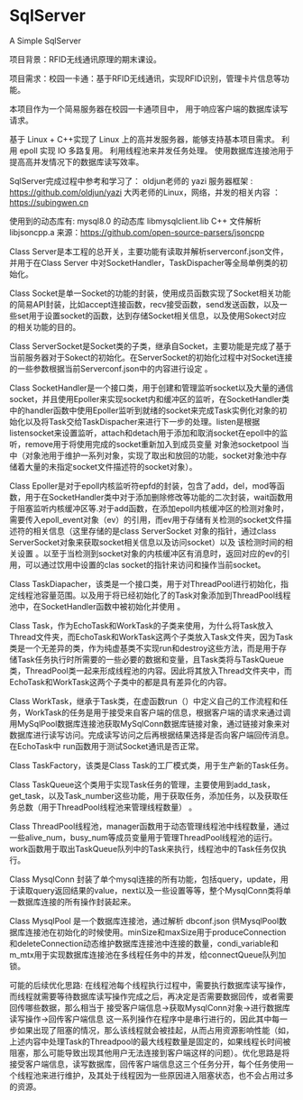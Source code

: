 # SqlServer
A Simple SqlServer

项目背景：RFID无线通讯原理的期末课设。

项目需求：校园一卡通：基于RFID无线通讯，实现RFID识别，管理卡片信息等功能。

本项目作为一个简易服务器在校园一卡通项目中， 用于响应客户端的数据库读写请求。

基于 Linux + C++实现了 Linux 上的高并发服务器，能够支持基本项目需求。
利用 epoll 实现 IO 多路复用。
利用线程池来并发任务处理。
使用数据库连接池用于提高高并发情况下的数据库读写效率。

SqlServer完成过程中参考和学习了：
oldjun老师的 yazi 服务器框架 : https://github.com/oldjun/yazi
大丙老师的Linux，网络，并发的相关内容 ：https://subingwen.cn

使用到的动态库有:
mysql8.0 的动态库 libmysqlclient.lib
C++ 文件解析 libjsoncpp.a   来源：https://github.com/open-source-parsers/jsoncpp 



Class Server是本工程的总开关，主要功能有读取并解析serverconf.json文件，并用于在Class Server 中对SocketHandler，TaskDispacher等全局单例类的初始化。

Class  Socket是单一Socket的功能的封装，使用成员函数实现了Socket相关功能的简易API封装，比如accept连接函数，recv接受函数，send发送函数，以及一些set用于设置socket的函数，达到存储Socket相关信息，以及使用Sokect对应的相关功能的目的。

Class ServerSocket是Socket类的子类，继承自Socket，主要功能是完成了基于当前服务器对于Sokect的初始化。在ServerSocket的初始化过程中对Socket连接的一些参数根据当前Serverconf.json中的内容进行设定 。

Class SocketHandler是一个接口类，用于创建和管理监听socket以及大量的通信socket，并且使用Epoller来实现socket内和缓冲区的监听，在SocketHandler类中的handler函数中使用Epoller监听到就绪的socket来完成Task实例化对象的初始化以及将Task交给TaskDispacher来进行下一步的处理。listen是根据listensocket来设置监听，attach和detach用于添加和取消socket在epoll中的监听，remove用于将使用完成的socket重新加入到成员变量 对象池socketpool 当中（对象池用于维护一系列对象，实现了取出和放回的功能，socket对象池中存储着大量的未指定socket文件描述符的socket对象）。

Class Epoller是对于epoll内核监听符epfd的封装，包含了add，del，mod等函数，用于在SocketHandler类中对于添加删除修改等功能的二次封装，wait函数用于阻塞监听内核缓冲区等.对于add函数，在添加epoll内核缓冲区的检测对象时，需要传入epoll_event对象（ev）的引用，而ev用于存储有关检测的socket文件描述符的相关信息（这里存储的是class ServerSocket 对象的指针，通过class ServerSocket对象来获取socket相关信息以及访问socket）以及 该检测时间的相关设置 。以至于当检测到socket对象的内核缓冲区有消息时，返回对应的ev的引用，可以通过饮用中设置的clas socket的指针来访问和操作当前socket。

Class TaskDiapacher，该类是一个接口类，用于对ThreadPool进行初始化，指定线程池容量范围。以及用于将已经初始化了的Task对象添加到ThreadPool线程池中，在SocketHandler函数中被初始化并使用 。

Class Task，作为EchoTask和WorkTask的子类来使用，为什么将Task放入Thread文件夹，而EchoTask和WorkTask这两个子类放入Task文件夹，因为Task类是一个无差异的类，作为纯虚基类不实现run和destroy这些方法，而是用于存储Task任务执行时所需要的一些必要的数据和变量，且Task类将与TaskQueue类，ThreadPool类一起来形成线程池的内容。因此将其放入Thread文件夹中，而 EchoTask和WorkTask这两个子类中的都是具有差异化的内容。

Class WorkTask，继承于Task类，在虚函数run（）中定义自己的工作流程和任务，WorkTask的任务是用于接受来自客户端的信息，根据客户端的请求来通过调用MySqlPool数据库连接池获取MySqlConn数据库链接对象，通过链接对象来对数据库进行读写访问。完成读写访问之后再根据结果选择是否向客户端回传消息。在EchoTask中 run函数用于测试Socket通讯是否正常。

Class TaskFactory，该类是Class Task的工厂模式类，用于生产新的Task任务。

Class TaskQueue这个类用于实现Task任务的管理，主要使用到add_task，get_task，以及Task_number这些功能，用于获取任务，添加任务，以及获取任务总数（用于ThreadPool线程池来管理线程数量） 。

Class ThreadPool线程池，manager函数用于动态管理线程池中线程数量，通过一些alive_num，busy_num等成员变量用于管理ThreadPool线程池的运行。work函数用于取出TaskQueue队列中的Task来执行，线程池中的Task任务仅执行。

Class MysqlConn 封装了单个mysql连接的所有功能，包括query，update，用于读取query返回结果的value，next以及一些设置等等，整个MysqlConn类将单一数据库连接的所有操作封装起来。

Class MysqlPool 是一个数据库连接池，通过解析 dbconf.json 供MysqlPool数据库连接池在初始化的时候使用。minSize和maxSize用于produceConnection和deleteConnection动态维护数据库连接池中连接的数量，condi_variable和m_mtx用于实现数据库连接池在多线程任务中的并发，给connectQueue队列加锁。


可能的后续优化思路:
在线程池每个线程执行过程中，需要执行数据库读写操作，而线程就需要等待数据库读写操作完成之后，再决定是否需要数据回传，或者需要回传哪些数据，那么相当于 接受客户端信息->获取MysqlConn对象->进行数据库读写操作->回传客户端信息 这一系列操作在程序中是串行进行的，因此其中每一步如果出现了阻塞的情况，那么该线程就会被挂起，从而占用资源影响性能（如，上述内容中处理Task的Threadpool的最大线程数量是固定的，如果线程长时间被阻塞，那么可能导致出现其他用户无法连接到客户端这样的问题）。优化思路是将接受客户端信息，读写数据库，回传客户端信息这三个任务分开，每个任务使用一个线程池来进行维护，及其处于线程因为一些原因进入阻塞状态，也不会占用过多的资源。

